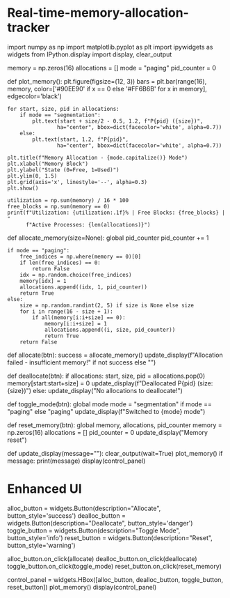 # Real-time-memory-allocation-tracker
import numpy as np
import matplotlib.pyplot as plt
import ipywidgets as widgets
from IPython.display import display, clear_output

memory = np.zeros(16)
allocations = []
mode = "paging"
pid_counter = 0

def plot_memory():
    plt.figure(figsize=(12, 3))
    bars = plt.bar(range(16), memory,
                   color=['#90EE90' if x == 0 else '#FF6B6B' for x in memory],
                   edgecolor='black')

    for start, size, pid in allocations:
        if mode == "segmentation":
            plt.text(start + size/2 - 0.5, 1.2, f"P{pid} ({size})",
                    ha="center", bbox=dict(facecolor='white', alpha=0.7))
        else:
            plt.text(start, 1.2, f"P{pid}",
                    ha="center", bbox=dict(facecolor='white', alpha=0.7))

    plt.title(f"Memory Allocation - {mode.capitalize()} Mode")
    plt.xlabel("Memory Block")
    plt.ylabel("State (0=Free, 1=Used)")
    plt.ylim(0, 1.5)
    plt.grid(axis='x', linestyle='--', alpha=0.3)
    plt.show()

    utilization = np.sum(memory) / 16 * 100
    free_blocks = np.sum(memory == 0)
    print(f"Utilization: {utilization:.1f}% | Free Blocks: {free_blocks} | "
          f"Active Processes: {len(allocations)}")

def allocate_memory(size=None):
    global pid_counter
    pid_counter += 1

    if mode == "paging":
        free_indices = np.where(memory == 0)[0]
        if len(free_indices) == 0:
            return False
        idx = np.random.choice(free_indices)
        memory[idx] = 1
        allocations.append((idx, 1, pid_counter))
        return True
    else:
        size = np.random.randint(2, 5) if size is None else size
        for i in range(16 - size + 1):
            if all(memory[i:i+size] == 0):
                memory[i:i+size] = 1
                allocations.append((i, size, pid_counter))
                return True
        return False

def allocate(btn):
    success = allocate_memory()
    update_display(f"Allocation failed - insufficient memory!" if not success else "")

def deallocate(btn):
    if allocations:
        start, size, pid = allocations.pop(0)
        memory[start:start+size] = 0
        update_display(f"Deallocated P{pid} (size: {size})")
    else:
        update_display("No allocations to deallocate!")

def toggle_mode(btn):
    global mode
    mode = "segmentation" if mode == "paging" else "paging"
    update_display(f"Switched to {mode} mode")

def reset_memory(btn):
    global memory, allocations, pid_counter
    memory = np.zeros(16)
    allocations = []
    pid_counter = 0
    update_display("Memory reset")

def update_display(message=""):
    clear_output(wait=True)
    plot_memory()
    if message:
        print(message)
    display(control_panel)

# Enhanced UI
alloc_button = widgets.Button(description="Allocate", button_style='success')
dealloc_button = widgets.Button(description="Deallocate", button_style='danger')
toggle_button = widgets.Button(description="Toggle Mode", button_style='info')
reset_button = widgets.Button(description="Reset", button_style='warning')

alloc_button.on_click(allocate)
dealloc_button.on_click(deallocate)
toggle_button.on_click(toggle_mode)
reset_button.on_click(reset_memory)

control_panel = widgets.HBox([alloc_button, dealloc_button, toggle_button, reset_button])
plot_memory()
display(control_panel)

